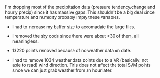 I'm dropping most of the precipitation data (pressure tendency/change and hourly
precip) since it has massive gaps.  This shouldn't be a big deal since temperature 
and humidity probably imply these variables.

* I had to increase my buffer size to accomadate the large files.

* I removed the sky code since there were about >30 of them, all meaningless.

* 13220 points removed because of no weather data on date.

* I had to remove 1034 weather data points due to a VR (basically, not able to read) 
    wind direction.  This does not affect the total SVM points since we can
    just grab weather from an hour later.

